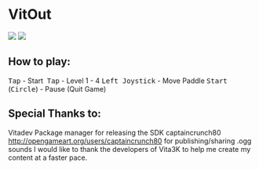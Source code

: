 # VitOut

[<img src="https://img.shields.io/github/downloads/Dane64/VitOut/total">](https://github.com/Dane64/VitOut/releases)
[<img src="https://img.shields.io/github/v/release/Dane64/Vitout">](https://github.com/Dane64/VitOut/releases/latest)

## How to play:
 <kbd>Tap</kbd> - Start&nbsp;
 <kbd>Tap</kbd> - Level 1 - 4
 <kbd>Left Joystick</kbd> - Move Paddle
 <kbd>Start</kbd> (<kbd>Circle</kbd>) - Pause (Quit Game)

## Special Thanks to:

Vitadev Package manager for releasing the SDK
captaincrunch80 <http://opengameart.org/users/captaincrunch80> for publishing/sharing .ogg sounds
I would like to thank the developers of Vita3K to help me create my content at a faster pace.
